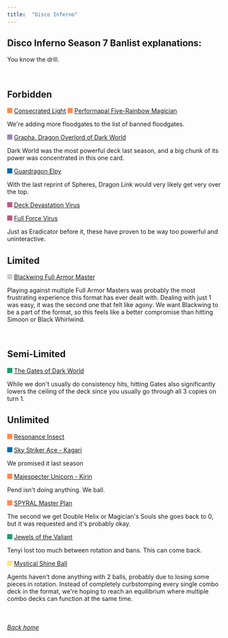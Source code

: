 ```yaml
---
title:  "Disco Inferno"
---
```


## Disco Inferno Season 7 Banlist explanations:


You know the drill.

<br>

## Forbidden

<img src="assets/effect.png" alt="Effect Monster" width="12" height="12"/> [Consecrated Light](https://db.ygoprodeck.com/card/?search=Consecrated%20Light)
<img src="assets/effect.png" alt="Effect Monster" width="12" height="12"/> [Performapal Five-Rainbow Magician](https://db.ygoprodeck.com/card/?search=Performapal%20Five-Rainbow%20Magician)

We're adding more floodgates to the list of banned floodgates.

<img src="assets/fusion.png" alt="Fusion Monster" width="12" height="12"/> [Grapha, Dragon Overlord of Dark World](https://db.ygoprodeck.com/card/?search=Grapha,%20Dragon%20Overlord%20of%20Dark%20World)

Dark World was the most powerful deck last season, and a big chunk of its power was concentrated in this one card.  

<img src="assets/link.png" alt="Link Monster" width="12" height="12"/> [Guardragon Elpy](https://db.ygoprodeck.com/card/?search=Guardragon%20Elpy)

With the last reprint of Spheres, Dragon Link would very likely get very over the top.

<img src="assets/trap.png" alt="Trap" width="12" height="12"/> [Deck Devastation Virus](https://db.ygoprodeck.com/card/?search=Deck%20Devastation%20Virus)

<img src="assets/trap.png" alt="Trap" width="12" height="12"/> [Full Force Virus](https://db.ygoprodeck.com/card/?search=Full%20Force%20Virus)

Just as Eradicator before it, these have proven to be way too powerful and uninteractive.

## Limited

<img src="assets/synchro.png" alt="Synchro Monster" width="12" height="12"/> [Blackwing Full Armor Master](https://db.ygoprodeck.com/card/?search=Blackwing%20Full%20Armor%20Master)

Playing against multiple Full Armor Masters was probably the most frustrating experience this format has ever dealt with. Dealing with just 1 was easy, it was the second one that felt like agony. We want Blackwing to be a part of the format, so this feels like a better compromise than hitting Simoon or Black Whirlwind. 

<br>

## Semi-Limited

<img src="assets/spell.png" alt="Spell" width="12" height="12"/> [The Gates of Dark World](https://db.ygoprodeck.com/card/?search=The%20Gates%20of%20Dark%20World)

While we don't usually do consistency hits, hitting Gates also significantly lowers the ceiling of the deck since you usually go through all 3 copies on turn 1.

## Unlimited

<img src="assets/effect.png" alt="Effect Monster" width="12" height="12"/> [Resonance Insect](https://db.ygoprodeck.com/card/?search=Resonance%20Insect)

<img src="assets/link.png" alt="Link Monster" width="12" height="12"/> [Sky Striker Ace - Kagari](https://db.ygoprodeck.com/card/?search=Sky%20Striker%20Ace%20-%20Kagari)

We promised it last season

<img src="assets/effect.png" alt="Effect Monster" width="12" height="12"/> [Majespecter Unicorn - Kirin](https://db.ygoprodeck.com/card/?search=Majespecter%20Unicorn%20-%20Kirin)

Pend isn't doing anything. We ball.

<img src="assets/effect.png" alt="Effect Monster" width="12" height="12"/> [SPYRAL Master Plan](https://db.ygoprodeck.com/card/?search=SPYRAL%20Master%20Plan)

The second we get Double Helix or Magician's Souls she goes back to 0, but it was requested and it's probably okay.

<img src="assets/spell.png" alt="Spell" width="12" height="12"/> [Jewels of the Valiant](https://db.ygoprodeck.com/card/?search=Jewels%20Of%20The%20Valiant)

Tenyi lost too much between rotation and bans. This can come back.

<img src="assets/vanilla.png" alt="Normal Monster" width="12" height="12"/> [Mystical Shine Ball](https://db.ygpprodeck.com/card/?search=Mystical%20Shine%20Ball)

Agents haven't done anything with 2 balls, probably due to losing some pieces in rotation. Instead of completely curbstomping every single combo deck in the format, we're hoping to reach an equilibrium where multiple combo decks can function at the same time.

<br>

###### [Back home](index)